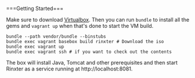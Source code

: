 ===Getting Started===

Make sure to download [Virtualbox](https://www.virtualbox.org/wiki/Downloads). Then you can run `bundle` to install all the gems and `vagrant up` when that's done to start the VM build.

    bundle --path vendor/bundle --binstubs
    bundle exec vagrant basebox build rinxter # Download the iso
    bundle exec vagrant up
    bundle exec vagrant ssh # if you want to check out the contents

The box will install Java, Tomcat and other prerequisites and then start Rinxter as a service running at http://localhost:8081.

